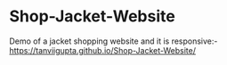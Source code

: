 # Shop-Jacket-Website

Demo of a jacket shopping website and it is responsive:-
https://tanviigupta.github.io/Shop-Jacket-Website/
